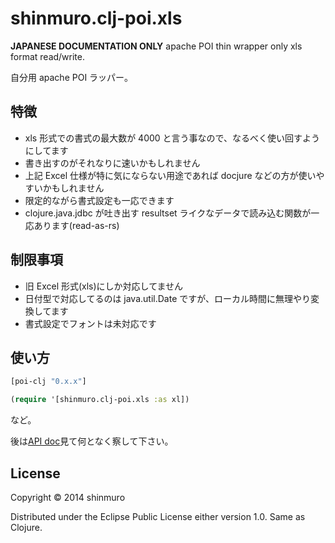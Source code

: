 shinmuro.clj-poi.xls
================================================================================

**JAPANESE DOCUMENTATION ONLY**
apache POI thin wrapper only xls format read/write.

自分用 apache POI ラッパー。

## 特徴
- xls 形式での書式の最大数が 4000 と言う事なので、なるべく使い回すようにしてます
- 書き出すのがそれなりに速いかもしれません
- 上記 Excel 仕様が特に気にならない用途であれば docjure などの方が使いやすいかもしれません
- 限定的ながら書式設定も一応できます
- clojure.java.jdbc が吐き出す resultset ライクなデータで読み込む関数が一応あります(read-as-rs)

## 制限事項
- 旧 Excel 形式(xls)にしか対応してません
- 日付型で対応してるのは java.util.Date ですが、ローカル時間に無理やり変換してます
- 書式設定でフォントは未対応です

## 使い方
```clojure
[poi-clj "0.x.x"]
```

```clojure
(require '[shinmuro.clj-poi.xls :as xl])
```
など。

後は[API doc]()見て何となく察して下さい。

## License

Copyright © 2014 shinmuro

Distributed under the Eclipse Public License either version 1.0. Same as Clojure.
